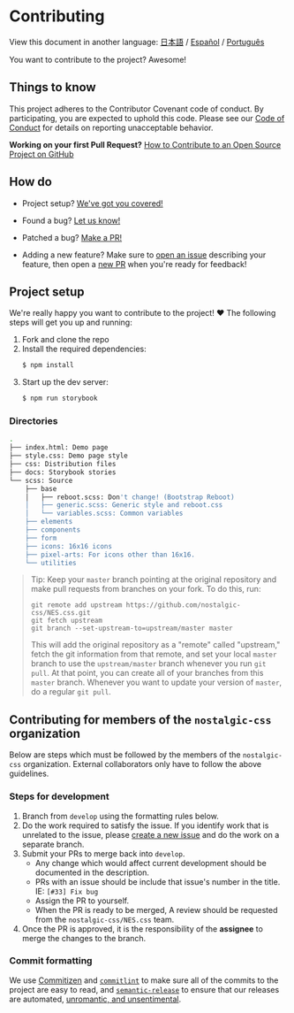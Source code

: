 # Contributing

View this document in another language:
[日本語](.github/CONTRIBUTING-jp.md) / [Español](.github/CONTRIBUTING-es.md) / [Português](.github/CONTRIBUTING-pt-BR.md)

You want to contribute to the project? Awesome!

## Things to know

This project adheres to the Contributor Covenant code of conduct. By participating, you are expected to uphold this code. Please see our [Code of Conduct][code-of-conduct] for details on reporting unacceptable behavior.

**Working on your first Pull Request?**
[How to Contribute to an Open Source Project on GitHub][egghead]

## How do

* Project setup?
  [We've got you covered!](#project-setup)

* Found a bug?
  [Let us know!][new-issue]

* Patched a bug?
  [Make a PR!][new-pr]

* Adding a new feature?
  Make sure to [open an issue][new-issue] describing your feature, then open a [new PR][new-pr] when you're ready for feedback!

## Project setup

We're really happy you want to contribute to the project! ❤️ The following steps will get you up and running:

1. Fork and clone the repo
2. Install the required dependencies:
    ```sh
    $ npm install
    ```
3. Start up the dev server:
    ```sh
    $ npm run storybook
    ```

### Directories
```sh
.
├── index.html: Demo page
├── style.css: Demo page style
├── css: Distribution files
├── docs: Storybook stories
└── scss: Source
    ├── base
    │   ├── reboot.scss: Don't change! (Bootstrap Reboot)
    │   ├── generic.scss: Generic style and reboot.css
    │   └── variables.scss: Common variables
    ├── elements
    ├── components
    ├── form
    ├── icons: 16x16 icons
    ├── pixel-arts: For icons other than 16x16.
    └── utilities
```

> Tip: Keep your `master` branch pointing at the original repository and make pull requests from branches on your fork. To do this, run:
>
> ```
> git remote add upstream https://github.com/nostalgic-css/NES.css.git
> git fetch upstream
> git branch --set-upstream-to=upstream/master master
> ```
>
> This will add the original repository as a "remote" called "upstream," fetch the git information from that remote, and set your local `master` branch to use the `upstream/master` branch whenever you run `git pull`. At that point, you can create all of your branches from this `master` branch. Whenever you want to update your version of `master`, do a regular `git pull`.

## Contributing for members of the `nostalgic-css` organization

Below are steps which must be followed by the members of the `nostalgic-css` organization. External collaborators only have to follow the above guidelines.

### Steps for development

1. Branch from `develop` using the formatting rules below.
2. Do the work required to satisfy the issue. If you identify work that is unrelated to the issue, please [create a new issue][new-issue] and do the work on a separate branch.
3. Submit your PRs to merge back into `develop`.
    * Any change which would affect current development should be documented in the description.
    * PRs with an issue should be include that issue's number in the title. IE: `[#33] Fix bug`
    * Assign the PR to yourself.
    * When the PR is ready to be merged, A review should be requested from the `nostalgic-css/NES.css` team.
4. Once the PR is approved, it is the responsibility of the **assignee** to merge the changes to the branch.

### Commit formatting

We use [Commitizen][commitizen] and [`commitlint`][commitlint] to make sure all of the commits to the project are easy to read, and [`semantic-release`][semantic-release] to ensure that our releases are automated, [unromantic, and unsentimental][sentimental-versioning].





[code-of-conduct]: CODE_OF_CONDUCT.md
[commitizen]: https://github.com/commitizen/cz-cli
[commitlint]: [https://github.com/marionebl/commitlint]
[egghead]: https://egghead.io/series/how-to-contribute-to-an-open-source-project-on-github
[new-issue]: https://github.com/nostalgic-css/NES.css/issues/new
[new-pr]: https://github.com/nostalgic-css/NES.css/compare/develop...develop
[semantic-release]: https://github.com/semantic-release/semantic-release
[sentimental-versioning]: http://sentimentalversioning.org/

